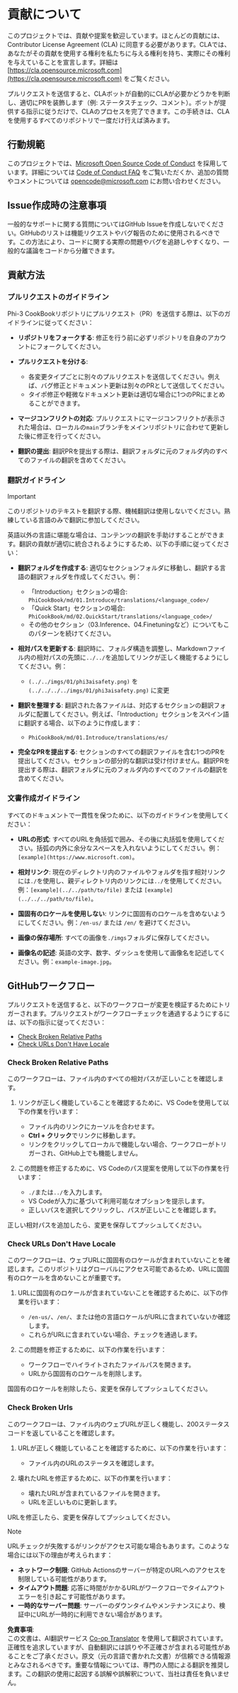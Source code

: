 <!--
CO_OP_TRANSLATOR_METADATA:
{
  "original_hash": "212531c5722978740dcfb73e3995cbba",
  "translation_date": "2025-04-04T11:17:16+00:00",
  "source_file": "CONTRIBUTING.md",
  "language_code": "ja"
}
-->
# 貢献について

このプロジェクトでは、貢献や提案を歓迎しています。ほとんどの貢献には、Contributor License Agreement (CLA) に同意する必要があります。CLAでは、あなたがその貢献を使用する権利を私たちに与える権利を持ち、実際にその権利を与えていることを宣言します。詳細は [https://cla.opensource.microsoft.com](https://cla.opensource.microsoft.com) をご覧ください。

プルリクエストを送信すると、CLAボットが自動的にCLAが必要かどうかを判断し、適切にPRを装飾します（例: ステータスチェック、コメント）。ボットが提供する指示に従うだけで、CLAのプロセスを完了できます。この手続きは、CLAを使用するすべてのリポジトリで一度だけ行えば済みます。

## 行動規範

このプロジェクトでは、[Microsoft Open Source Code of Conduct](https://opensource.microsoft.com/codeofconduct/) を採用しています。詳細については [Code of Conduct FAQ](https://opensource.microsoft.com/codeofconduct/faq/) をご覧いただくか、追加の質問やコメントについては [opencode@microsoft.com](mailto:opencode@microsoft.com) にお問い合わせください。

## Issue作成時の注意事項

一般的なサポートに関する質問についてはGitHub Issueを作成しないでください。GitHubのリストは機能リクエストやバグ報告のために使用されるべきです。この方法により、コードに関する実際の問題やバグを追跡しやすくなり、一般的な議論をコードから分離できます。

## 貢献方法

### プルリクエストのガイドライン

Phi-3 CookBookリポジトリにプルリクエスト（PR）を送信する際は、以下のガイドラインに従ってください：

- **リポジトリをフォークする**: 修正を行う前に必ずリポジトリを自身のアカウントにフォークしてください。

- **プルリクエストを分ける**:
  - 各変更タイプごとに別々のプルリクエストを送信してください。例えば、バグ修正とドキュメント更新は別々のPRとして送信してください。
  - タイポ修正や軽微なドキュメント更新は適切な場合に1つのPRにまとめることができます。

- **マージコンフリクトの対応**: プルリクエストにマージコンフリクトが表示された場合は、ローカルの`main`ブランチをメインリポジトリに合わせて更新した後に修正を行ってください。

- **翻訳の提出**: 翻訳PRを提出する際は、翻訳フォルダに元のフォルダ内のすべてのファイルの翻訳を含めてください。

### 翻訳ガイドライン

> [!IMPORTANT]
>
> このリポジトリのテキストを翻訳する際、機械翻訳は使用しないでください。熟練している言語のみで翻訳に参加してください。

英語以外の言語に堪能な場合は、コンテンツの翻訳を手助けすることができます。翻訳の貢献が適切に統合されるようにするため、以下の手順に従ってください：

- **翻訳フォルダを作成する**: 適切なセクションフォルダに移動し、翻訳する言語の翻訳フォルダを作成してください。例：
  - 「Introduction」セクションの場合: `PhiCookBook/md/01.Introduce/translations/<language_code>/`
  - 「Quick Start」セクションの場合: `PhiCookBook/md/02.QuickStart/translations/<language_code>/`
  - その他のセクション（03.Inference、04.Finetuningなど）についてもこのパターンを続けてください。

- **相対パスを更新する**: 翻訳時に、フォルダ構造を調整し、Markdownファイル内の相対パスの先頭に`../../`を追加してリンクが正しく機能するようにしてください。例：
  - `(../../imgs/01/phi3aisafety.png)` を `(../../../../imgs/01/phi3aisafety.png)` に変更

- **翻訳を整理する**: 翻訳された各ファイルは、対応するセクションの翻訳フォルダに配置してください。例えば、「Introduction」セクションをスペイン語に翻訳する場合、以下のように作成します：
  - `PhiCookBook/md/01.Introduce/translations/es/`

- **完全なPRを提出する**: セクションのすべての翻訳ファイルを含む1つのPRを提出してください。セクションの部分的な翻訳は受け付けません。翻訳PRを提出する際は、翻訳フォルダに元のフォルダ内のすべてのファイルの翻訳を含めてください。

### 文書作成ガイドライン

すべてのドキュメントで一貫性を保つために、以下のガイドラインを使用してください：

- **URLの形式**: すべてのURLを角括弧で囲み、その後に丸括弧を使用してください。括弧の内外に余分なスペースを入れないようにしてください。例：`[example](https://www.microsoft.com)`。

- **相対リンク**: 現在のディレクトリ内のファイルやフォルダを指す相対リンクには`./`を使用し、親ディレクトリ内のリンクには`../`を使用してください。例：`[example](../../path/to/file)` または `[example](../../../path/to/file)`。

- **国固有のロケールを使用しない**: リンクに国固有のロケールを含めないようにしてください。例：`/en-us/` または `/en/` を避けてください。

- **画像の保存場所**: すべての画像を`./imgs`フォルダに保存してください。

- **画像名の記述**: 英語の文字、数字、ダッシュを使用して画像名を記述してください。例：`example-image.jpg`。

## GitHubワークフロー

プルリクエストを送信すると、以下のワークフローが変更を検証するためにトリガーされます。プルリクエストがワークフローチェックを通過するようにするには、以下の指示に従ってください：

- [Check Broken Relative Paths](../..)
- [Check URLs Don't Have Locale](../..)

### Check Broken Relative Paths

このワークフローは、ファイル内のすべての相対パスが正しいことを確認します。

1. リンクが正しく機能していることを確認するために、VS Codeを使用して以下の作業を行います：
    - ファイル内のリンクにカーソルを合わせます。
    - **Ctrl + クリック**でリンクに移動します。
    - リンクをクリックしてローカルで機能しない場合、ワークフローがトリガーされ、GitHub上でも機能しません。

1. この問題を修正するために、VS Codeのパス提案を使用して以下の作業を行います：
    - `./`または`../`を入力します。
    - VS Codeが入力に基づいて利用可能なオプションを提示します。
    - 正しいパスを選択してクリックし、パスが正しいことを確認します。

正しい相対パスを追加したら、変更を保存してプッシュしてください。

### Check URLs Don't Have Locale

このワークフローは、ウェブURLに国固有のロケールが含まれていないことを確認します。このリポジトリはグローバルにアクセス可能であるため、URLに国固有のロケールを含めないことが重要です。

1. URLに国固有のロケールが含まれていないことを確認するために、以下の作業を行います：

    - `/en-us/`、`/en/`、または他の言語ロケールがURLに含まれていないか確認します。
    - これらがURLに含まれていない場合、チェックを通過します。

1. この問題を修正するために、以下の作業を行います：
    - ワークフローでハイライトされたファイルパスを開きます。
    - URLから国固有のロケールを削除します。

国固有のロケールを削除したら、変更を保存してプッシュしてください。

### Check Broken Urls

このワークフローは、ファイル内のウェブURLが正しく機能し、200ステータスコードを返していることを確認します。

1. URLが正しく機能していることを確認するために、以下の作業を行います：
    - ファイル内のURLのステータスを確認します。

2. 壊れたURLを修正するために、以下の作業を行います：
    - 壊れたURLが含まれているファイルを開きます。
    - URLを正しいものに更新します。

URLを修正したら、変更を保存してプッシュしてください。

> [!NOTE]
>
> URLチェックが失敗するがリンクがアクセス可能な場合もあります。このような場合には以下の理由が考えられます：
>
> - **ネットワーク制限**: GitHub Actionsのサーバーが特定のURLへのアクセスを制限している可能性があります。
> - **タイムアウト問題**: 応答に時間がかかるURLがワークフローでタイムアウトエラーを引き起こす可能性があります。
> - **一時的なサーバー問題**: サーバーのダウンタイムやメンテナンスにより、検証中にURLが一時的に利用できない場合があります。

**免責事項**:  
この文書は、AI翻訳サービス [Co-op Translator](https://github.com/Azure/co-op-translator) を使用して翻訳されています。正確性を追求していますが、自動翻訳には誤りや不正確さが含まれる可能性があることをご了承ください。原文（元の言語で書かれた文書）が信頼できる情報源とみなされるべきです。重要な情報については、専門の人間による翻訳を推奨します。この翻訳の使用に起因する誤解や誤解釈について、当社は責任を負いません。